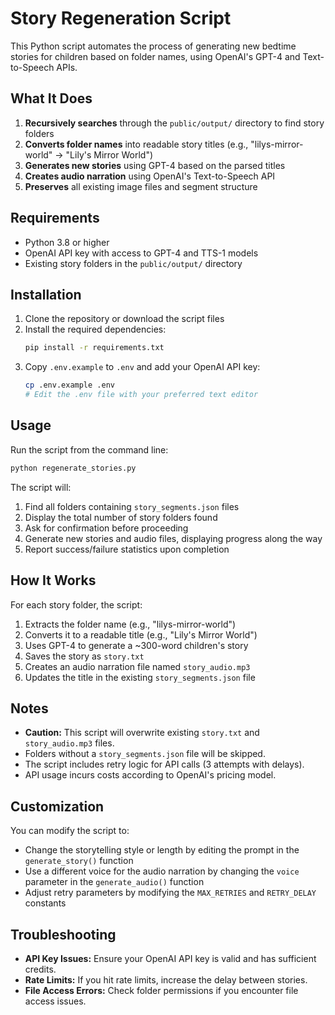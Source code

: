 # Story Regeneration Script

This Python script automates the process of generating new bedtime stories for children based on folder names, using OpenAI's GPT-4 and Text-to-Speech APIs.

## What It Does

1. **Recursively searches** through the `public/output/` directory to find story folders
2. **Converts folder names** into readable story titles (e.g., "lilys-mirror-world" → "Lily's Mirror World")
3. **Generates new stories** using GPT-4 based on the parsed titles
4. **Creates audio narration** using OpenAI's Text-to-Speech API
5. **Preserves** all existing image files and segment structure

## Requirements

- Python 3.8 or higher
- OpenAI API key with access to GPT-4 and TTS-1 models
- Existing story folders in the `public/output/` directory

## Installation

1. Clone the repository or download the script files
2. Install the required dependencies:
   ```bash
   pip install -r requirements.txt
   ```
3. Copy `.env.example` to `.env` and add your OpenAI API key:
   ```bash
   cp .env.example .env
   # Edit the .env file with your preferred text editor
   ```

## Usage

Run the script from the command line:

```bash
python regenerate_stories.py
```

The script will:
1. Find all folders containing `story_segments.json` files
2. Display the total number of story folders found
3. Ask for confirmation before proceeding
4. Generate new stories and audio files, displaying progress along the way
5. Report success/failure statistics upon completion

## How It Works

For each story folder, the script:

1. Extracts the folder name (e.g., "lilys-mirror-world")
2. Converts it to a readable title (e.g., "Lily's Mirror World")
3. Uses GPT-4 to generate a ~300-word children's story
4. Saves the story as `story.txt`
5. Creates an audio narration file named `story_audio.mp3`
6. Updates the title in the existing `story_segments.json` file

## Notes

- **Caution:** This script will overwrite existing `story.txt` and `story_audio.mp3` files.
- Folders without a `story_segments.json` file will be skipped.
- The script includes retry logic for API calls (3 attempts with delays).
- API usage incurs costs according to OpenAI's pricing model.

## Customization

You can modify the script to:
- Change the storytelling style or length by editing the prompt in the `generate_story()` function
- Use a different voice for the audio narration by changing the `voice` parameter in the `generate_audio()` function
- Adjust retry parameters by modifying the `MAX_RETRIES` and `RETRY_DELAY` constants

## Troubleshooting

- **API Key Issues:** Ensure your OpenAI API key is valid and has sufficient credits.
- **Rate Limits:** If you hit rate limits, increase the delay between stories.
- **File Access Errors:** Check folder permissions if you encounter file access issues. 